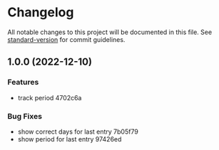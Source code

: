 # Changelog

All notable changes to this project will be documented in this file. See [standard-version](https://github.com/conventional-changelog/standard-version) for commit guidelines.

## 1.0.0 (2022-12-10)


### Features

* track period 4702c6a


### Bug Fixes

* show correct days for last entry 7b05f79
* show period for last entry 97426ed
